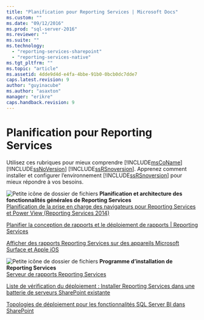 ```yaml
---
title: "Planification pour Reporting Services | Microsoft Docs"
ms.custom: ""
ms.date: "09/12/2016"
ms.prod: "sql-server-2016"
ms.reviewer: ""
ms.suite: ""
ms.technology: 
  - "reporting-services-sharepoint"
  - "reporting-services-native"
ms.tgt_pltfrm: ""
ms.topic: "article"
ms.assetid: 4dde9d4d-e4fa-4bbe-91b0-0bcb0dc7dde7
caps.latest.revision: 9
author: "guyinacube"
ms.author: "asaxton"
manager: "erikre"
caps.handback.revision: 9
---
```

# Planification pour Reporting Services
  Utilisez ces rubriques pour mieux comprendre [!INCLUDE[msCoName](../includes/msconame-md.md)] [!INCLUDE[ssNoVersion](../includes/ssnoversion-md.md)] [!INCLUDE[ssRSnoversion](../includes/ssrsnoversion-md.md)]. Apprenez comment installer et configurer l’environnement [!INCLUDE[ssRSnoversion](../includes/ssrsnoversion-md.md)] pour mieux répondre à vos besoins.  
  
 ![Petite icône de dossier de fichiers](../analysis-services/media/filefolder-small.png "Petite icône de dossier de fichiers") **Planification et architecture des fonctionnalités générales de Reporting Services**  
 [Planification de la prise en charge des navigateurs pour Reporting Services et Power View (Reporting Services 2014)](../reporting-services/browser-support-for-reporting-services-and-power-view.md)  
  
 [Planifier la conception de rapports et le déploiement de rapports | Reporting Services](http://msdn.microsoft.com/fr-fr/1c1e265e-52a2-4de3-96fd-ca4abae01c02)  
  
 [Afficher des rapports Reporting Services sur des appareils Microsoft Surface et Apple iOS](../Topic/View%20Reporting%20Services%20Reports%20on%20Microsoft%20Surface%20Devices%20and%20%20Apple%20iOS%20Devices.md)  
  
 ![Petite icône de dossier de fichiers](../analysis-services/media/filefolder-small.png "Petite icône de dossier de fichiers") **Programme d’installation de Reporting Services**  
 [Serveur de rapports Reporting Services](../reporting-services/report-server-sharepoint/serveur-de-rapports-reporting-services.md)  
  
 [Liste de vérification du déploiement : Installer Reporting Services dans une batterie de serveurs SharePoint existante](../Topic/Deployment%20Checklist:%20Install%20Reporting%20Services%20into%20an%20Existing%20SharePoint%20Farm.md)  
  
 [Topologies de déploiement pour les fonctionnalités SQL Server BI dans SharePoint](../Topic/Deployment%20Topologies%20for%20SQL%20Server%20BI%20Features%20in%20SharePoint.md)  
  
  